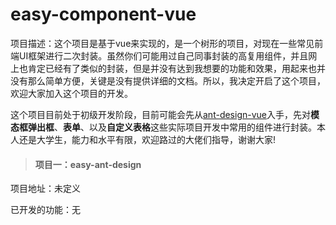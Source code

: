 # easy-component-vue

项目描述：这个项目是基于vue来实现的，是一个树形的项目，对现在一些常见前端UI框架进行二次封装。虽然你们可能用过自己同事封装的高复用组件，并且网上也肯定已经有了类似的封装，但是并没有达到我想要的功能和效果，用起来也并没有那么简单方便，关键是没有提供详细的文档。所以，我决定开启了这个项目，欢迎大家加入这个项目的开发。


这个项目目前处于初级开发阶段，目前可能会先从[ant-design-vue](https://www.antdv.com/docs/vue/migration-v3-cn)入手，先对**模态框弹出框**、**表单**、以及**自定义表格**这些实际项目开发中常用的组件进行封装。本人还是大学生，能力和水平有限，欢迎路过的大佬们指导，谢谢大家!


> #### 项目一：easy-ant-design

项目地址：未定义

已开发的功能：无
